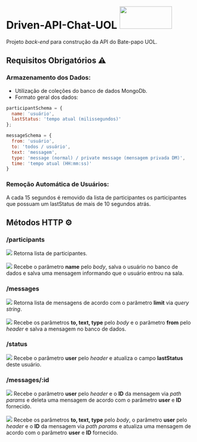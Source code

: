 # Driven-API-Chat-UOL <img width="140" height="60" src="https://upload.wikimedia.org/wikipedia/commons/8/81/UOL_logo_old.png"/>
Projeto _back-end_ para construção da API do Bate-papo UOL.

## Requisitos Obrigatórios ⚠️

### Armazenamento dos Dados:
- Utilização de coleções do banco de dados MongoDb.
- Formato geral dos dados:

``` javascript
participantSchema = {
  name: 'usuário',
  lastStatus: 'tempo atual (milissegundos)' 
};

messageSchema = {
  from: 'usuário',
  to: 'todos / usuário',
  text: 'messagem',
  type: 'message (normal) / private message (mensagem privada DM)',
  time: 'tempo atual (HH:mm:ss)'
}
```

### Remoção Automática de Usuários: 
A cada 15 segundos é removido da lista de participantes os participantes que possuam um lastStatus de mais de 10 segundos atrás.

## Métodos HTTP ⚙️

### /participants
![](https://place-hold.it/80x20/26baec/ffffff?text=GET&fontsize=16) Retorna lista de participantes.<br>
<br>
![](https://place-hold.it/80x20/26ec48/ffffff?text=POST&fontsize=16) Recebe o parâmetro **name** pelo _body_, salva o usuário no banco de dados e salva uma mensagem informando que o usuário entrou na sala.
<br>
### /messages
![](https://place-hold.it/80x20/26baec/ffffff?text=GET&fontsize=16) Retorna lista de mensagens de acordo com o parâmetro **limit** via _query string_.<br>
<br>
![](https://place-hold.it/80x20/26ec48/ffffff?text=POST&fontsize=16) Recebe os parâmetros **to, text, type** pelo _body_ e o parâmetro **from** pelo _header_ e salva a mensagem no banco de dados.
<br>
### /status
![](https://place-hold.it/80x20/26ec48/ffffff?text=POST&fontsize=16) Recebe o parâmetro **user** pelo _header_ e atualiza o campo **lastStatus** deste usuário.
<br>
### /messages/:id
![](https://place-hold.it/80x20/ec2626/ffffff?text=DELETE&fontsize=16) Recebe o parâmetro **user** pelo _header_ e o **ID** da mensagem via _path params_ e deleta uma mensagem de acordo com o parâmetro **user** e **ID** fornecido.<br>
<br>
![](https://place-hold.it/80x20/ec7926/ffffff?text=PUT&fontsize=16) Recebe os parâmetros **to, text, type** pelo _body_, o parâmetro **user** pelo _header_ e o **ID** da mensagem via _path params_ e atualiza uma mensagem de acordo com o parâmetro **user** e **ID** fornecido.
